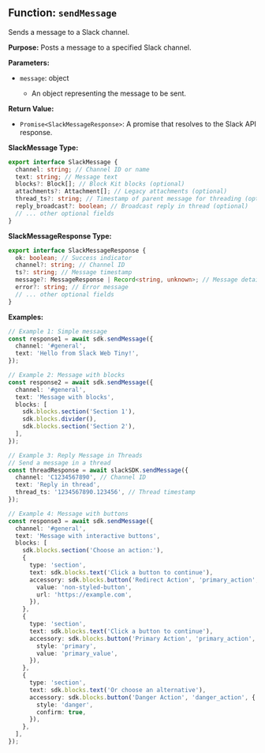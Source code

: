 <!-- <priority: high> -->

## Function: `sendMessage`

Sends a message to a Slack channel.

**Purpose:**
Posts a message to a specified Slack channel.

**Parameters:**

- `message`: object<SlackMessage>
  - An object representing the message to be sent.

**Return Value:**

- `Promise<SlackMessageResponse>`: A promise that resolves to the Slack API response.

**SlackMessage Type:**

```typescript
export interface SlackMessage {
  channel: string; // Channel ID or name
  text: string; // Message text
  blocks?: Block[]; // Block Kit blocks (optional)
  attachments?: Attachment[]; // Legacy attachments (optional)
  thread_ts?: string; // Timestamp of parent message for threading (optional)
  reply_broadcast?: boolean; // Broadcast reply in thread (optional)
  // ... other optional fields
}
```

**SlackMessageResponse Type:**

```typescript
export interface SlackMessageResponse {
  ok: boolean; // Success indicator
  channel?: string; // Channel ID
  ts?: string; // Message timestamp
  message?: MessageResponse | Record<string, unknown>; // Message details
  error?: string; // Error message
  // ... other optional fields
}
```


**Examples:**

```typescript
// Example 1: Simple message
const response1 = await sdk.sendMessage({
  channel: '#general',
  text: 'Hello from Slack Web Tiny!',
});

// Example 2: Message with blocks
const response2 = await sdk.sendMessage({
  channel: '#general',
  text: 'Message with blocks',
  blocks: [
    sdk.blocks.section('Section 1'),
    sdk.blocks.divider(),
    sdk.blocks.section('Section 2'),
  ],
});

// Example 3: Reply Message in Threads
// Send a message in a thread
const threadResponse = await slackSDK.sendMessage({
  channel: 'C1234567890', // Channel ID
  text: 'Reply in thread',
  thread_ts: '1234567890.123456', // Thread timestamp
});

// Example 4: Message with buttons
const response3 = await sdk.sendMessage({
  channel: '#general',
  text: 'Message with interactive buttons',
  blocks: [
    sdk.blocks.section('Choose an action:'),
    {
      type: 'section',
      text: sdk.blocks.text('Click a button to continue'),
      accessory: sdk.blocks.button('Redirect Action', 'primary_action', {
        value: 'non-styled-button',
        url: 'https://example.com',
      }),
    },
    {
      type: 'section',
      text: sdk.blocks.text('Click a button to continue'),
      accessory: sdk.blocks.button('Primary Action', 'primary_action', {
        style: 'primary',
        value: 'primary_value',
      }),
    },
    {
      type: 'section',
      text: sdk.blocks.text('Or choose an alternative'),
      accessory: sdk.blocks.button('Danger Action', 'danger_action', {
        style: 'danger',
        confirm: true,
      }),
    },
  ],
});
```

